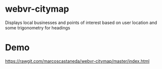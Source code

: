 # webvr-citymap
Displays local businesses and points of interest based on user location and some trigonometry for headings

# Demo
https://rawgit.com/marcoscastaneda/webvr-citymap/master/index.html
